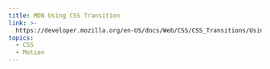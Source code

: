 ```yaml
---
title: MDN Using CSS Transition
link: >-
  https://developer.mozilla.org/en-US/docs/Web/CSS/CSS_Transitions/Using_CSS_transitions#Defining_transitions
topics:
  - CSS
  - Motion
---
```


